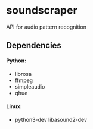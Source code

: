 # soundscraper
API for audio pattern recognition

## Dependencies
#### Python:
- librosa
- ffmpeg
- simpleaudio
- qhue

#### Linux:
- python3-dev libasound2-dev
